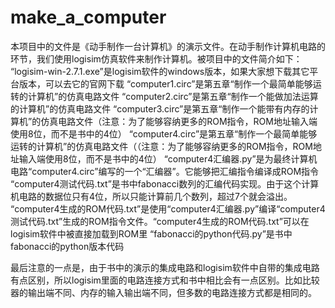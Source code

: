 # make_a_computer

本项目中的文件是《动手制作一台计算机》的演示文件。在动手制作计算机电路的环节，我们使用logisim仿真软件来制作计算机。被项目中的文件简介如下：
“logisim-win-2.7.1.exe”是logisim软件的windows版本，如果大家想下载其它平台版本，可以去它的官网下载
“computer1.circ”是第五章“制作一个最简单能够运转的计算机”的仿真电路文件
“computer2.circ”是第五章“制作一个能做加法运算的计算机”的仿真电路文件
“computer3.circ”是第五章“制作一个能带有内存的计算机”的仿真电路文件（注意：为了能够容纳更多的ROM指令，ROM地址输入端使用8位，而不是书中的4位）
“computer4.circ”是第五章“制作一个最简单能够运转的计算机”的仿真电路文件（（注意：为了能够容纳更多的ROM指令，ROM地址输入端使用8位，而不是书中的4位）
“computer4汇编器.py”是为最终计算机电路“computer4.circ”编写的一个“汇编器”。它能够把汇编指令编译成ROM指令
“computer4测试代码.txt”是书中fabonacci数列的汇编代码实现。由于这个计算机电路的数据位只有4位，所以只能计算前几个数列，超过7个就会溢出。
“computer4生成的ROM代码.txt”是使用“computer4汇编器.py”编译“computer4测试代码.txt”生成的ROM指令文件。“computer4生成的ROM代码.txt”可以在logisim软件中被直接加载到ROM里
“fabonacci的python代码.py”是书中fabonacci的python版本代码

最后注意的一点是，由于书中的演示的集成电路和logisim软件中自带的集成电路有点区别，所以logisim里面的电路连接方式和书中相比会有一点区别。比如比较器的输出端不同、内存的输入输出端不同，但多数的电路连接方式都是相同的。